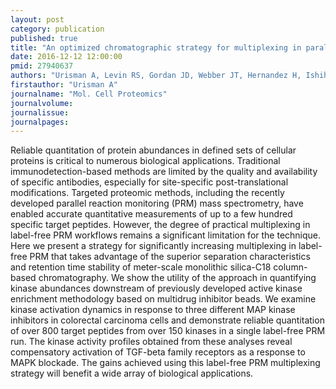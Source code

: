 ```yaml
---
layout: post
category: publication
published: true
title: "An optimized chromatographic strategy for multiplexing in parallel reaction monitoring mass spectrometry: Insights from quantitation of activated kinases."
date: 2016-12-12 12:00:00
pmid: 27940637
authors: "Urisman A, Levin RS, Gordan JD, Webber JT, Hernandez H, Ishihama Y, Shokat KM, Burlingame AL"
firstauthor: "Urisman A"
journalname: "Mol. Cell Proteomics"
journalvolume: 
journalissue: 
journalpages: 
---
```


Reliable quantitation of protein abundances in defined sets of cellular proteins is critical to numerous biological applications. Traditional immunodetection-based methods are limited by the quality and availability of specific antibodies, especially for site-specific post-translational modifications. Targeted proteomic methods, including the recently developed parallel reaction monitoring (PRM) mass spectrometry, have enabled accurate quantitative measurements of up to a few hundred specific target peptides. However, the degree of practical multiplexing in label-free PRM workflows remains a significant limitation for the technique. Here we present a strategy for significantly increasing multiplexing in label-free PRM that takes advantage of the superior separation characteristics and retention time stability of meter-scale monolithic silica-C18 column-based chromatography. We show the utility of the approach in quantifying kinase abundances downstream of previously developed active kinase enrichment methodology based on multidrug inhibitor beads. We examine kinase activation dynamics in response to three different MAP kinase inhibitors in colorectal carcinoma cells and demonstrate reliable quantitation of over 800 target peptides from over 150 kinases in a single label-free PRM run. The kinase activity profiles obtained from these analyses reveal compensatory activation of TGF-beta family receptors as a response to MAPK blockade. The gains achieved using this label-free PRM multiplexing strategy will benefit a wide array of biological applications.

